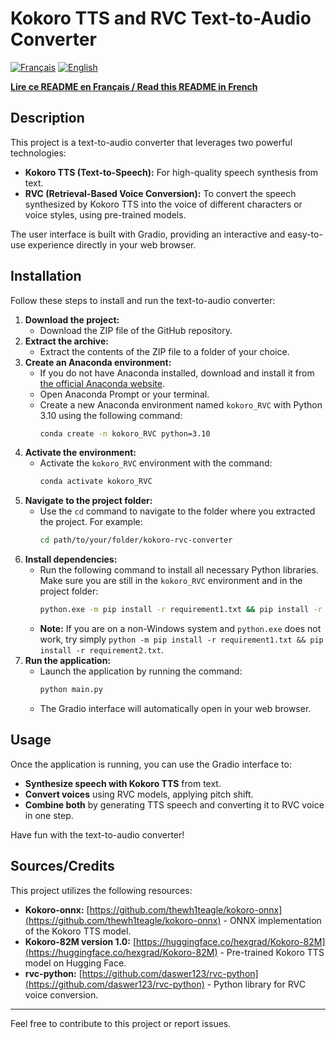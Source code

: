 # Kokoro TTS and RVC Text-to-Audio Converter

[![Français](https://img.shields.io/badge/Langue-Français-blue.svg)](./README_FR.md)
[![English](https://img.shields.io/badge/Language-English-green.svg)](./README_EN.md)

[**Lire ce README en Français / Read this README in French**](./README.md)

## Description

This project is a text-to-audio converter that leverages two powerful technologies:

*   **Kokoro TTS (Text-to-Speech):** For high-quality speech synthesis from text.
*   **RVC (Retrieval-Based Voice Conversion):** To convert the speech synthesized by Kokoro TTS into the voice of different characters or voice styles, using pre-trained models.

The user interface is built with Gradio, providing an interactive and easy-to-use experience directly in your web browser.

## Installation

Follow these steps to install and run the text-to-audio converter:

1.  **Download the project:**
    *   Download the ZIP file of the GitHub repository.
2.  **Extract the archive:**
    *   Extract the contents of the ZIP file to a folder of your choice.
3.  **Create an Anaconda environment:**
    *   If you do not have Anaconda installed, download and install it from [the official Anaconda website](https://www.anaconda.com/products/distribution).
    *   Open Anaconda Prompt or your terminal.
    *   Create a new Anaconda environment named `kokoro_RVC` with Python 3.10 using the following command:
        ```bash
        conda create -n kokoro_RVC python=3.10
        ```
4.  **Activate the environment:**
    *   Activate the `kokoro_RVC` environment with the command:
        ```bash
        conda activate kokoro_RVC
        ```
5.  **Navigate to the project folder:**
    *   Use the `cd` command to navigate to the folder where you extracted the project. For example:
        ```bash
        cd path/to/your/folder/kokoro-rvc-converter
        ```
6.  **Install dependencies:**
    *   Run the following command to install all necessary Python libraries. Make sure you are still in the `kokoro_RVC` environment and in the project folder:
        ```bash
        python.exe -m pip install -r requirement1.txt && pip install -r requirement2.txt
        ```
    *   **Note:** If you are on a non-Windows system and `python.exe` does not work, try simply `python -m pip install -r requirement1.txt && pip install -r requirement2.txt`.
7.  **Run the application:**
    *   Launch the application by running the command:
        ```bash
        python main.py
        ```
    *   The Gradio interface will automatically open in your web browser.

## Usage

Once the application is running, you can use the Gradio interface to:

*   **Synthesize speech with Kokoro TTS** from text.
*   **Convert voices** using RVC models, applying pitch shift.
*   **Combine both** by generating TTS speech and converting it to RVC voice in one step.

Have fun with the text-to-audio converter!

## Sources/Credits

This project utilizes the following resources:

*   **Kokoro-onnx:** [https://github.com/thewh1teagle/kokoro-onnx](https://github.com/thewh1teagle/kokoro-onnx) - ONNX implementation of the Kokoro TTS model.
*   **Kokoro-82M version 1.0:** [https://huggingface.co/hexgrad/Kokoro-82M](https://huggingface.co/hexgrad/Kokoro-82M) - Pre-trained Kokoro TTS model on Hugging Face.
*   **rvc-python:** [https://github.com/daswer123/rvc-python](https://github.com/daswer123/rvc-python) - Python library for RVC voice conversion.

---

Feel free to contribute to this project or report issues.
